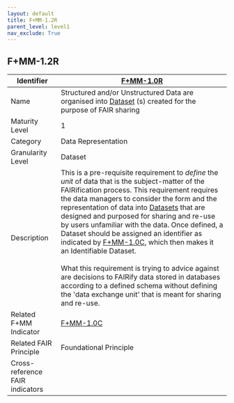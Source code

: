 ```yaml
---
layout: default
title: F+MM-1.2R
parent_level: level1
nav_exclude: True
---
```


## F+MM-1.2R

| Identifier | [F+MM-1.0R](https://github.com/FAIRplus/Data-Maturity/edit/v0.3/docs/_indicators/A.%20F+MM-1.2R.md) |
| ---------- | ----------|
| Name | Structured and/or Unstructured Data are organised into [Dataset](https://fairplus.github.io/Data-Maturity/docs/Glossary/#dataset) \(s) created for the purpose of FAIR sharing  |
| Maturity Level | 1 |
| Category | Data Representation |
| Granularity Level | Dataset |
| Description | This is a pre-requisite requirement to *define* the *unit* of data that is the subject-matter of the FAIRification process. This requirement requires the data managers to consider the form and the representation of data into [Datasets](https://fairplus.github.io/Data-Maturity/docs/Glossary/#dataset) that are designed and purposed for sharing and re-use by users unfamiliar with the data. Once defined, a Dataset should be assigned an identifier as indicated by [F+MM-1.0C](https://github.com/FAIRplus/Data-Maturity/edit/v0.3/docs/_indicators/B.%20F+MM-1.0C.md), which then makes it an Identifiable Dataset. <br><br> What this requirement is trying to advice against are decisions to FAIRify data stored in databases according to a defined schema without defining the 'data exchange unit' that is meant for sharing and re-use. |
| Related F+MM Indicator| [F+MM-1.0C](https://github.com/FAIRplus/Data-Maturity/edit/v0.3/docs/_indicators/B.%20F+MM-1.0C.md) |
| Related FAIR Principle | Foundational Principle |
| Cross-reference FAIR indicators | |
